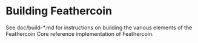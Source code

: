 Building Feathercoin
================

See doc/build-*.md for instructions on building the various
elements of the Feathercoin Core reference implementation of Feathercoin.
